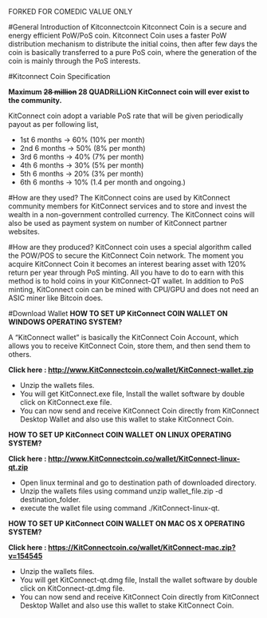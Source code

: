 FORKED FOR COMEDIC VALUE ONLY




#General Introduction of Kitconnectcoin
Kitconnect Coin is a secure and energy efficient PoW/PoS coin. Kitconnect Coin uses a faster PoW distribution mechanism to distribute the initial coins, then after few days the coin is basically transferred to a pure PoS coin, where the generation of the coin is mainly through the PoS interests.

#Kitconnect Coin Specification

**Maximum ~~28 million~~ 28 QUADRiLLiON KitConnect coin will ever exist to the community.**

KitConnect coin adopt a variable PoS rate that will be given periodically payout as per following list,
- 1st 6 months -> 60% (10% per month)
- 2nd 6 months -> 50% (8% per month)
- 3rd 6 months -> 40% (7% per month)
- 4th 6 months -> 30% (5% per month)
- 5th 6 months -> 20% (3% per month)
- 6th 6 months -> 10% (1.4 per month and ongoing.)

#How are they used?
The KitConnect coins are used by KitConnect community members for KitConnect services and to store and invest the wealth in a non-government controlled currency. The KitConnect coins will also be used  as payment system on number of KitConnect partner websites.

#How are they produced?
KitConnect coin uses a special algorithm called the POW/POS to secure the KitConnect Coin network. The moment you acquire KitConnect Coin it becomes an interest bearing asset with 120% return per year through PoS minting. All you have to do to earn with this method is to hold coins in your KitConnect-QT wallet. In addition to PoS minting, KitConnect coin can be mined with CPU/GPU and does not need an ASIC miner like Bitcoin does.

#Download Wallet
<b>HOW TO SET UP KitConnect COIN WALLET ON WINDOWS OPERATING SYSTEM?</b>

A “KitConnect wallet” is basically the KitConnect Coin Account, which allows you to receive KitConnect Coin, store them, and then send them to others.

<b>Click here : http://www.KitConnectcoin.co/wallet/KitConnect-wallet.zip</b>
- Unzip the wallets files.
- You will get KitConnect.exe file, Install the wallet software by double click on KitConnect.exe file.
- You can now send and receive KitConnect Coin directly from KitConnect Desktop Wallet and also use this wallet to stake KitConnect Coin.

<b> HOW TO SET UP KitConnect COIN WALLET ON LINUX OPERATING SYSTEM?</b> 

<b>Click here : http://www.KitConnectcoin.co/wallet/KitConnect-linux-qt.zip</b>

- Open linux terminal and go to destination path of downloaded directory.
- Unzip the wallets files using command unzip wallet_file.zip -d destination_folder.
- execute the wallet file using command ./KitConnect-linux-qt.

<b>HOW TO SET UP KitConnect COIN WALLET ON MAC OS X OPERATING SYSTEM?</b>

<b>Click here : https://KitConnectcoin.co/wallet/KitConnect-mac.zip?v=154545</b>

- Unzip the wallets files.
- You will get KitConnect-qt.dmg file, Install the wallet software by double click on KitConnect-qt.dmg file.
- You can now send and receive KitConnect Coin directly from KitConnect Desktop Wallet and also use this wallet to stake KitConnect   Coin.




